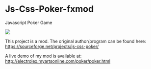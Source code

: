 # Js-Css-Poker-fxmod
Javascript Poker Game

<img src="https://i.imgur.com/GfBWnU1.png">

This project is a mod. The original author/program can be found here: https://sourceforge.net/projects/js-css-poker/

A live demo of my mod is available at: http://electrolex.myartsonline.com/poker/poker.html
